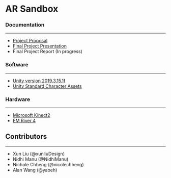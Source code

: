 # AR Sandbox

### Documentation
---
- [Project Proposal](https://www.overleaf.com/read/wgnyqnknmmcm)
- [Final Project Presentation](https://docs.google.com/presentation/d/1sEQX8oWIWI3VvAlZOpVMlpWuZyBj77bkUjClbHFpCE8/edit?usp=sharing)
- Final Project Report (In progress)

### Software
---
- [Unity version 2019.3.15.1f](https://unity3d.com/get-unity/download/archive)
- [Unity Standard Character Assets](https://github.com/Unity-Technologies/Standard-Assets-Characters)

### Hardware
---
- [Microsoft Kinect2](https://developer.microsoft.com/en-us/windows/kinect/)
- [EM River 4](https://emriver.com/models/em4/)

## Contributors
---
- Xun Liu (@xunliuDesign)
- Nidhi Manu (@NidhiManu)
- Nichole Chheng (@nicolechheng)
- Alan Wang (@yaoeh)
